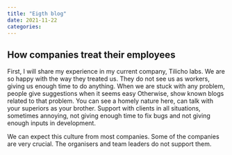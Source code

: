 ```yaml
---
title: "Eigth blog"
date: 2021-11-22
categories:
---
```


## How companies treat their employees

First, I will share my experience in my current company, Tilicho labs. We are so happy with the way they treated us. They do not see us as workers, giving us enough time to do anything. When we are stuck with any problem, people give suggestions when it seems easy Otherwise, show known blogs related to that problem. You can see a homely nature here, can talk with your superiors as your brother. Support with clients in all situations, sometimes annoying, not giving enough time to fix bugs and not giving enough inputs in development.

We can expect this culture from most companies. Some of the companies are very crucial. The organisers and team leaders do not support them.
